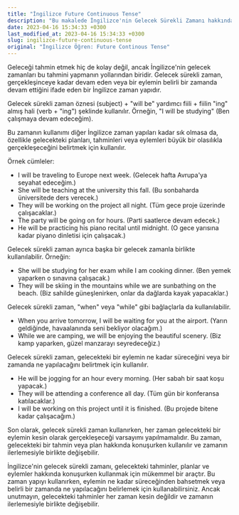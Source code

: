 ```yaml
---
title: "İngilizce Future Continuous Tense"
description: "Bu makalede İngilizce'nin Gelecek Sürekli Zamanı hakkında bilgi edineceksiniz ve bu zamanı kullanırken neler yapmanız gerektiğini öğreneceksiniz."
date: 2023-04-16 15:34:33 +0300
last_modified_at: 2023-04-16 15:34:33 +0300
slug: ingilizce-future-continuous-tense
original: "İngilizce Öğren: Future Continous Tense"
---
```

Geleceği tahmin etmek hiç de kolay değil, ancak İngilizce'nin gelecek zamanları bu tahmini yapmanın yollarından biridir. Gelecek sürekli zaman, gerçekleşinceye kadar devam eden veya bir eylemin belirli bir zamanda devam ettiğini ifade eden bir İngilizce zaman yapıdır. 

Gelecek sürekli zaman öznesi (subject) + "will be" yardımcı fiili + fiilin "ing" almış hali (verb + "ing") şeklinde kullanılır. Örneğin, "I will be studying" (Ben çalışmaya devam edeceğim).

Bu zamanın kullanımı diğer İngilizce zaman yapıları kadar sık olmasa da, özellikle gelecekteki planları, tahminleri veya eylemleri büyük bir olasılıkla gerçekleşeceğini belirtmek için kullanılır.

Örnek cümleler:

- I will be traveling to Europe next week. (Gelecek hafta Avrupa'ya seyahat edeceğim.)
- She will be teaching at the university this fall. (Bu sonbaharda üniversitede ders verecek.)
- They will be working on the project all night. (Tüm gece proje üzerinde çalışacaklar.)
- The party will be going on for hours. (Parti saatlerce devam edecek.)
- He will be practicing his piano recital until midnight. (O gece yarısına kadar piyano dinletisi için çalışacak.)

Gelecek sürekli zaman ayrıca başka bir gelecek zamanla birlikte kullanılabilir. Örneğin:

- She will be studying for her exam while I am cooking dinner. (Ben yemek yaparken o sınavına çalışacak.)
- They will be skiing in the mountains while we are sunbathing on the beach. (Biz sahilde güneşlenirken, onlar da dağlarda kayak yapacaklar.)

Gelecek sürekli zaman, "when" veya "while" gibi bağlaçlarla da kullanılabilir.

- When you arrive tomorrow, I will be waiting for you at the airport. (Yarın geldiğinde, havaalanında seni bekliyor olacağım.)
- While we are camping, we will be enjoying the beautiful scenery. (Biz kamp yaparken, güzel manzarayı seyredeceğiz.)

Gelecek sürekli zaman, gelecekteki bir eylemin ne kadar süreceğini veya bir zamanda ne yapılacağını belirtmek için kullanılır.

- He will be jogging for an hour every morning. (Her sabah bir saat koşu yapacak.)
- They will be attending a conference all day. (Tüm gün bir konferansa katılacaklar.)
- I will be working on this project until it is finished. (Bu projede bitene kadar çalışacağım.)

Son olarak, gelecek sürekli zaman kullanırken, her zaman gelecekteki bir eylemin kesin olarak gerçekleşeceği varsayımı yapılmamalıdır. Bu zaman, gelecekteki bir tahmin veya plan hakkında konuşurken kullanılır ve zamanın ilerlemesiyle birlikte değişebilir.

İngilizce'nin gelecek sürekli zamanı, gelecekteki tahminler, planlar ve eylemler hakkında konuşurken kullanmak için mükemmel bir araçtır. Bu zaman yapıyı kullanırken, eylemin ne kadar süreceğinden bahsetmek veya belirli bir zamanda ne yapılacağını belirlemek için kullanabilirsiniz. Ancak unutmayın, gelecekteki tahminler her zaman kesin değildir ve zamanın ilerlemesiyle birlikte değişebilir.